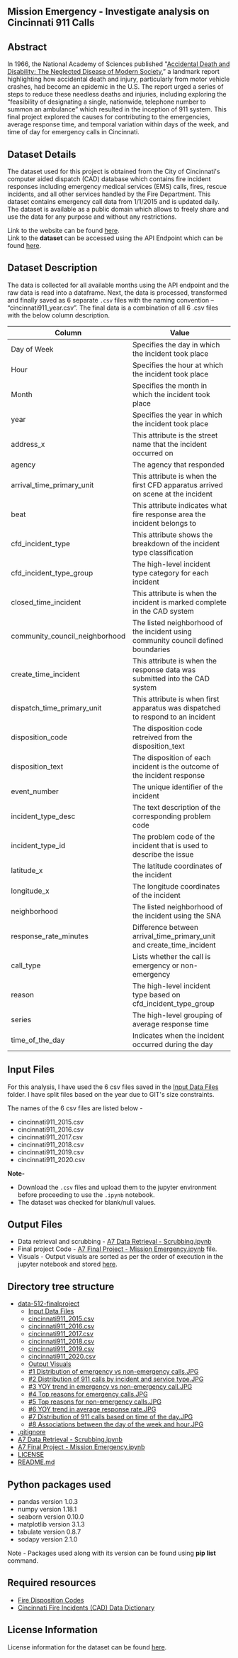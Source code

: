## Mission Emergency - Investigate analysis on Cincinnati 911 Calls

## Abstract 
In 1966, the National Academy of Sciences published "[Accidental Death and Disability: The Neglected Disease of Modern Society](https://www.ems.gov/pdf/1997-Reproduction-AccidentalDeathDissability.pdf),” a landmark report highlighting how accidental death and injury, particularly from motor vehicle crashes, had become an epidemic in the U.S. The report urged a series of steps to reduce these needless deaths and injuries, including exploring the “feasibility of designating a single, nationwide, telephone number to summon an ambulance”  which resulted in the inception of 911 system. This final project explored the causes for contributing to the emergencies, average response time, and temporal variation within days of the week, and time of day for emergency calls in Cincinnati.


## Dataset Details

The dataset used for this project is obtained from the City of Cincinnati's computer aided dispatch (CAD) database which contains fire incident responses including emergency medical services (EMS) calls, fires, rescue incidents, and all other services handled by the Fire Department. This dataset contains emergency call data from 1/1/2015 and is updated daily. The dataset is available as a public domain which allows to freely share and use the data for any purpose and without any restrictions.

Link to the website can be found [here](https://data.cincinnati-oh.gov/Safety/Cincinnati-Fire-Incidents-CAD-including-EMS-ALS-BL/vnsz-a3wp). <br/>
Link to the **dataset** can be accessed using the API Endpoint which can be found [here](https://data.cincinnati-oh.gov/resource/vnsz-a3wp.json).

## Dataset Description

The data is collected for all available months using the API endpoint and the raw data is read into a dataframe. Next, the data is processed, transformed and finally saved as 6 separate `.csv` files with the naming convention – “cincinnati911_year.csv”. The final data is a combination of all 6 .csv files with the below column description.

| Column | Value |
| ------ | ----- |
|Day of Week| Specifies the day in which the incident took place|
|Hour| Specifies the hour at which the incident took place|
|Month| Specifies the month in which the incident took place|
|year| Specifies the year in which the incident took place|
|address_x|This attribute is the street name that the incident occurred on|
|agency|The agency that responded|
|arrival_time_primary_unit|This attribute is when the first CFD apparatus arrived on scene at the incident|
|beat|This attribute indicates what fire response area the incident belongs to|
|cfd_incident_type|This attribute shows the breakdown of the incident type classification|
|cfd_incident_type_group|The high-level incident type category for each incident|
|closed_time_incident|This attribute is when the incident is marked complete in the CAD system|
|community_council_neighborhood|The listed neighborhood of the incident using community council defined boundaries|
|create_time_incident|This attribute is when the response data was submitted into the CAD system|
|dispatch_time_primary_unit|This attribute is when first apparatus was dispatched to respond to an incident|
|disposition_code|The disposition code retreived from the disposition_text|
|disposition_text|The disposition of each incident is the outcome of the incident response|
|event_number|The unique identifier of the incident|
|incident_type_desc|The text description of the corresponding problem code|
|incident_type_id|The problem code of the incident that is used to describe the issue|
|latitude_x|The latitude coordinates of the incident|
|longitude_x|The longitude coordinates of the incident|
|neighborhood|The listed neighborhood of the incident using the SNA|
|response_rate_minutes|Difference between arrival_time_primary_unit and create_time_incident|
|call_type| Lists whether the call is emergency or non-emergency|
|reason|The high-level incident type based on cfd_incident_type_group|
|series|The high-level grouping of average response time|
|time_of_the_day| Indicates when the incident occurred during the day|


## Input Files 

For this analysis, I have used the 6 csv files saved in the [Input Data Files](https://github.com/sandhyatharanian/data-512-finalproject/tree/main/Input%20Data%20Files) folder. I have split files based on the year due to GIT's size constraints.

The names of the 6 csv files are listed below - 

- cincinnati911_2015.csv
- cincinnati911_2016.csv
- cincinnati911_2017.csv
- cincinnati911_2018.csv
- cincinnati911_2019.csv
- cincinnati911_2020.csv

**Note-** 

 - Download the `.csv` files and upload them to the jupyter environment before proceeding to use the `.ipynb` notebook.
 - The dataset was checked for blank/null values. 

## Output Files

 - Data retrieval and scrubbing - [A7 Data Retrieval - Scrubbing.ipynb](https://github.com/sandhyatharanian/data-512-finalproject/blob/main/A7%20Data%20Retrieval%20-%20Scrubbing.ipynb) 
 - Final project Code - [A7 Final Project - Mission Emergency.ipynb](https://github.com/sandhyatharanian/data-512-finalproject/blob/main/A7%20Final%20Project%20-%20Mission%20Emergency.ipynb) file. 
 - Visuals - Output visuals are sorted as per the order of execution in the jupyter notebook and stored [here](https://github.com/sandhyatharanian/data-512-finalproject/tree/main/Output%20Visuals).
 
## Directory tree structure

 * [data-512-finalproject](https://github.com/sandhyatharanian/data-512-finalproject)
   * [Input Data Files](https://github.com/sandhyatharanian/data-512-finalproject/tree/main/Input%20Data%20Files)
    * [cincinnati911_2015.csv](https://github.com/sandhyatharanian/data-512-finalproject/blob/main/Input%20Data%20Files/cincinnati911_2015.csv)
    * [cincinnati911_2016.csv](https://github.com/sandhyatharanian/data-512-finalproject/blob/main/Input%20Data%20Files/cincinnati911_2016.csv)
    * [cincinnati911_2017.csv](https://github.com/sandhyatharanian/data-512-finalproject/blob/main/Input%20Data%20Files/cincinnati911_2017.csv)
    * [cincinnati911_2018.csv](https://github.com/sandhyatharanian/data-512-finalproject/blob/main/Input%20Data%20Files/cincinnati911_2018.csv)
    * [cincinnati911_2019.csv](https://github.com/sandhyatharanian/data-512-finalproject/blob/main/Input%20Data%20Files/cincinnati911_2019.csv)
    * [cincinnati911_2020.csv](https://github.com/sandhyatharanian/data-512-finalproject/blob/main/Input%20Data%20Files/cincinnati911_2020.csv)
   * [Output Visuals](https://github.com/sandhyatharanian/data-512-finalproject/tree/main/Output%20Visuals)
    * [#1 Distribution of emergency vs non-emergency calls.JPG](https://github.com/sandhyatharanian/data-512-finalproject/blob/main/Output%20Visuals/%231%20Distribution%20of%20emergency%20vs%20non-emergency%20calls.JPG)
    * [#2 Distribution of 911 calls by incident and service type.JPG](https://github.com/sandhyatharanian/data-512-finalproject/blob/main/Output%20Visuals/%232%20Distribution%20of%20911%20calls%20by%20incident%20and%20service%20type.JPG)
    * [#3 YOY trend in emergency vs non-emergency call.JPG](https://github.com/sandhyatharanian/data-512-finalproject/blob/main/Output%20Visuals/%233%20YOY%20trend%20in%20emergency%20vs%20non-emergency%20call.JPG)
    * [#4 Top reasons for emergency calls.JPG](https://github.com/sandhyatharanian/data-512-finalproject/blob/main/Output%20Visuals/%234%20Top%20reasons%20for%20emergency%20calls.JPG)
    * [#5 Top reasons for non-emergency calls.JPG](https://github.com/sandhyatharanian/data-512-finalproject/blob/main/Output%20Visuals/%235%20Top%20reasons%20for%20non-emergency%20calls.JPG)
    * [#6 YOY trend in average response rate.JPG](https://github.com/sandhyatharanian/data-512-finalproject/blob/main/Output%20Visuals/%236%20YOY%20trend%20in%20average%20response%20rate.JPG)
    * [#7 Distribution of 911 calls based on time of the day.JPG](https://github.com/sandhyatharanian/data-512-finalproject/blob/main/Output%20Visuals/%237%20Distribution%20of%20911%20calls%20based%20on%20time%20of%20the%20day.JPG)
    * [#8 Associations between the day of the week and hour.JPG](https://github.com/sandhyatharanian/data-512-finalproject/blob/main/Output%20Visuals/%238%20Associations%20between%20the%20day%20of%20the%20week%20and%20hour.JPG)
 * [.gitignore](https://github.com/sandhyatharanian/data-512-finalproject/blob/main/.gitignore)
 * [A7 Data Retrieval - Scrubbing.ipynb](https://github.com/sandhyatharanian/data-512-finalproject/blob/main/A7%20Data%20Retrieval%20-%20Scrubbing.ipynb)
 * [A7 Final Project - Mission Emergency.ipynb](https://github.com/sandhyatharanian/data-512-finalproject/blob/main/A7%20Final%20Project%20-%20Mission%20Emergency.ipynb)
 * [LICENSE](https://github.com/sandhyatharanian/data-512-finalproject/blob/main/LICENSE)
 * [README.md](https://github.com/sandhyatharanian/data-512-finalproject/blob/main/README.md)


## Python packages used

- pandas version 1.0.3
- numpy  version 1.18.1
- seaborn  version 0.10.0
- matplotlib version 3.1.3
- tabulate version 0.8.7
- sodapy version 2.1.0

Note - Packages used along with its version can be found using **pip list** command.

## Required resources

- [Fire Disposition Codes](https://data.cincinnati-oh.gov/api/views/vnsz-a3wp/files/0b9dac12-3a5f-4771-b33e-edc049ba0c21?download=true&filename=Fire%20Disposition%20Codes.pdf)
- [Cincinnati Fire Incidents (CAD) Data Dictionary](https://data.cincinnati-oh.gov/api/views/vnsz-a3wp/files/b149e911-467c-4828-9701-434e95cded55?download=true&filename=Cincinnati%20Fire%20Incidents%20(CAD)%20Data%20Dictionary.pdf)


## License Information

License information for the dataset can be found [here](https://opendatacommons.org/licenses/pddl/1-0/).
